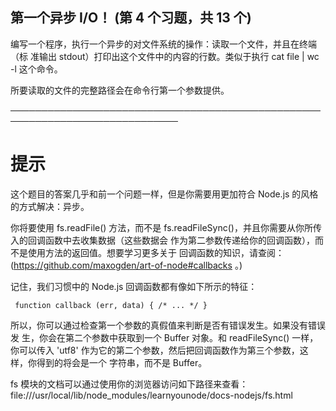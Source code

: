 ## 第一个异步 I/O！ (第 4 个习题，共 13 个)

编写一个程序，执行一个异步的对文件系统的操作：读取一个文件，并且在终端（标
准输出 stdout）打印出这个文件中的内容的行数。类似于执行 cat file | wc -l
这个命令。

所要读取的文件的完整路径会在命令行第一个参数提供。

─────────────────────────────────────────────────────────────────────────────

# 提示

这个题目的答案几乎和前一个问题一样，但是你需要用更加符合 Node.js
的风格的方式解决：异步。

你将要使用 fs.readFile() 方法，而不是
fs.readFileSync()，并且你需要从你所传入的回调函数中去收集数据（这些数据会
作为第二参数传递给你的回调函数），而不是使用方法的返回值。想要学习更多关于
回调函数的知识，请查阅：(https://github.com/maxogden/art-of-node#callbacks
。)

记住，我们习惯中的 Node.js 回调函数都有像如下所示的特征：

```
 function callback (err, data) { /* ... */ }
```

所以，你可以通过检查第一个参数的真假值来判断是否有错误发生。如果没有错误发
生，你会在第二个参数中获取到一个 Buffer 对象。和 readFileSync()
一样，你可以传入 'utf8'
作为它的第二个参数，然后把回调函数作为第三个参数，这样，你得到的将会是一个
字符串，而不是 Buffer。

fs 模块的文档可以通过使用你的浏览器访问如下路径来查看：
file:///usr/local/lib/node_modules/learnyounode/docs-nodejs/fs.html
